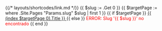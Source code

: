 {{/* layouts/shortcodes/link.md */}}
{{ $slug := .Get 0 }}
{{ $targetPage := where .Site.Pages "Params.slug" $slug | first 1 }}
{{ if $targetPage }}
<a href="{{ (index $targetPage 0).RelPermalink }}">
{{ (index $targetPage 0).Title }}
</a>
{{ else }}
<span style="color:red">ERROR: Slug '{{ $slug }}' no encontrado</span>
{{ end }}

